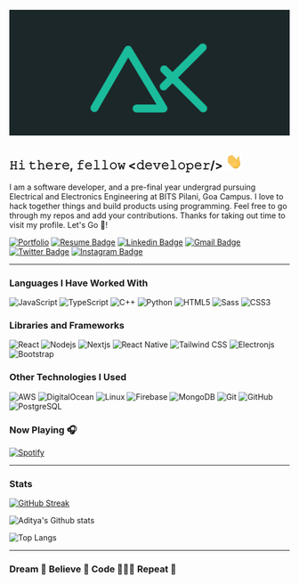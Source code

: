 ![Banner](https://raw.githubusercontent.com/AdityaKG-169/AdityaKG-169/master/assets/final.png?token=AMK45G2VVWSYHL5KCURQGBLBEI67I)

## 𝙷𝚒 𝚝𝚑𝚎𝚛𝚎, 𝚏𝚎𝚕𝚕𝚘𝚠 <𝚍𝚎𝚟𝚎𝚕𝚘𝚙𝚎𝚛/> <img alt="👋" src="https://raw.githubusercontent.com/AdityaKG-169/AdityaKG-169/master/assets/wave.gif?token=AMK45G33B3PJDGFGRR4MKWTBEI65I" width="30px">

I am a software developer, and a pre-final year undergrad pursuing Electrical and Electronics Engineering at BITS Pilani, Goa Campus. I love to hack together things and build products using programming.
Feel free to go through my repos and add your contributions. Thanks for taking out time to visit my profile. Let's Go 🚀!

[![Portfolio](https://img.shields.io/badge/-Portfolio-black?style=flat-square&logo=ghostery&logoColor=white&link=https://www.adityakrishna.xyz/)](https://www.adityakrishna.xyz/)
[![Resume Badge](https://img.shields.io/badge/-R%C3%A9sum%C3%A9-green?style=flat-square&logo=readthedocs&logoColor=white&link=https://drive.google.com/file/d/14Y6YMpkBkxg4K6P3uEiVXshNum034ycv/view?usp=sharing)](https://drive.google.com/file/d/14Y6YMpkBkxg4K6P3uEiVXshNum034ycv/view?usp=sharing)
[![Linkedin Badge](https://img.shields.io/badge/-Aditya_Krishna-0e76a8?style=flat-square&logo=Linkedin&logoColor=white&link=https://www.linkedin.com/in/adityakrishnagupta/)](https://www.linkedin.com/in/adityakrishnagupta/)
[![Gmail Badge](https://img.shields.io/badge/-adityakrishnaoff@gmail.com-c14438?style=flat-square&logo=Gmail&logoColor=white&link=mailto:adityakrishnaoff@gmail.com)](mailto:adityakrishnaoff@gmail.com)
[![Twitter Badge](https://img.shields.io/badge/-@_aditya_codez-blue?style=flat-square&logo=Twitter&logoColor=white&link=https://www.twitter.com/@aditya_codez/)](https://www.twitter.com/@aditya_codez/)
[![Instagram Badge](https://img.shields.io/badge/-adityakrishnagupta-C13584?style=flat-square&logo=instagram&logoColor=white&link=https://www.instagram.com/adityakrishnagupta/)](https://www.instagram.com/adityakrishnagupta/)

---

### Languages I Have Worked With

![JavaScript](https://img.shields.io/badge/-JavaScript-f7df1e?style=flat-square&logo=javascript&logoColor=black)
![TypeScript](https://img.shields.io/badge/-TypeScript-3178c6?style=flat-square&logo=typescript&logoColor=white)
![C++](https://img.shields.io/badge/-C++-00599C?style=flat-square&logo=cplusplus)
![Python](https://img.shields.io/badge/-Python-3776ab?style=flat-square&logo=Python&logoColor=white)
![HTML5](https://img.shields.io/badge/-HTML5-E34F26?style=flat-square&logo=html5&logoColor=white)
![Sass](https://img.shields.io/badge/-Sass-cc6699?style=flat-square&logo=sass&logoColor=white)
![CSS3](https://img.shields.io/badge/-CSS3-1572B6?style=flat-square&logo=css3)

### Libraries and Frameworks

![React](https://img.shields.io/badge/-React-61dafb?style=flat-square&logo=react&logoColor=white)
![Nodejs](https://img.shields.io/badge/-Nodejs-339933?style=flat-square&logo=Node.js&logoColor=white)
![Nextjs](https://img.shields.io/badge/-Nextjs-black?style=flat-square&logo=nextdotjs)
![React Native](https://img.shields.io/badge/-React_Native-61dafb?style=flat-square&logo=react&logoColor=white)
![Tailwind CSS](https://img.shields.io/badge/-Tailwind_CSS-38b2ac?style=flat-square&logo=tailwindcss&logoColor=white)
![Electronjs](https://img.shields.io/badge/-Electronjs-47848f?style=flat-square&logo=electron&logoColor=white)
![Bootstrap](https://img.shields.io/badge/-Bootstrap-563D7C?style=flat-square&logo=bootstrap&logoColor=white)

### Other Technologies I Used

![AWS](https://img.shields.io/badge/-Amazon_AWS-232f3e?style=flat-square&logo=amazonaws&logoColor=white)
![DigitalOcean](https://img.shields.io/badge/-DigitalOcean-0080ff?style=flat-square&logo=DigitalOcean&logoColor=white)
![Linux](https://img.shields.io/badge/-Linux-e95420?style=flat-square&logo=linux&logoColor=white)
![Firebase](https://img.shields.io/badge/-Firebase-ffca28?style=flat-square&logo=Firebase&logoColor=black)
![MongoDB](https://img.shields.io/badge/-MongoDB-47a248?style=flat-square&logo=mongodb&logoColor=white)
![Git](https://img.shields.io/badge/-Git-f05032?style=flat-square&logo=git&logoColor=white)
![GitHub](https://img.shields.io/badge/-GitHub-181717?style=flat-square&logo=github)
![PostgreSQL](https://img.shields.io/badge/-PostgreSQL-4169e1?style=flat-square&logo=PostgreSQL&logoColor=white)

### Now Playing 🎧

[![Spotify](https://github-readme-remake.vercel.app/api/spotify)](https://open.spotify.com/user/lrnzjlzuobleuqg29d250pnle)

---

### Stats
[![GitHub Streak](https://github-readme-streak-stats.herokuapp.com?user=AdityaKG-169&theme=react&hide_border=true)](https://git.io/streak-stats)

![Aditya's Github stats](https://github-readme-stats.vercel.app/api?username=adityakg-169&show_icons=true&theme=merko)

![Top Langs](https://github-readme-stats.vercel.app/api/top-langs/?username=adityakg-169&hide=SCSS&layout=compact&theme=merko)

---

### Dream 💭 Believe 💫 Code 👨🏻‍💻 Repeat 🔁
